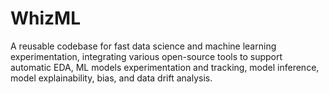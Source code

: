 # WhizML
A reusable codebase for fast data science and machine learning experimentation, integrating various open-source tools to support automatic EDA, ML models experimentation and tracking, model inference, model explainability, bias, and data drift analysis.
